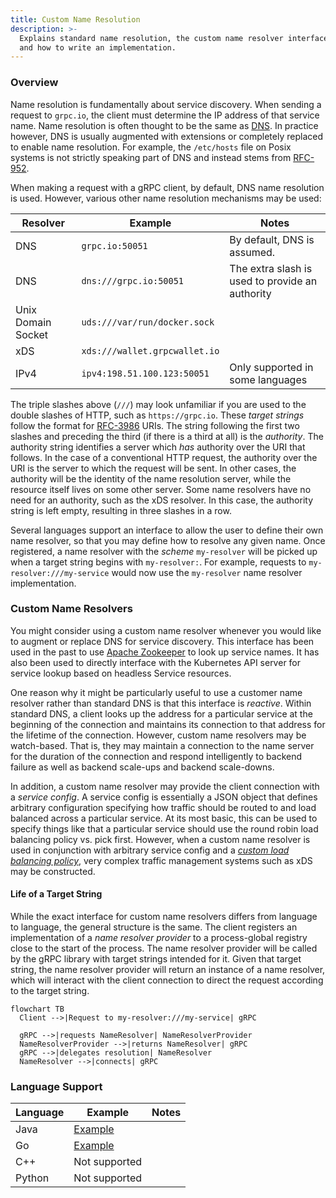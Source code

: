 ```yaml
---
title: Custom Name Resolution
description: >-
  Explains standard name resolution, the custom name resolver interface,
  and how to write an implementation.
---
```


### Overview

Name resolution is fundamentally about service discovery. When sending a request
to `grpc.io`, the client must determine the IP address of that service name.
Name resolution is often thought to be the same as
[DNS](https://www.ietf.org/rfc/rfc1035.txt). In practice however, DNS is usually
augmented with extensions or completely replaced to enable name resolution.  For
example, the `/etc/hosts` file on Posix systems is not strictly speaking part of
DNS and instead stems from
[RFC-952](https://datatracker.ietf.org/doc/html/rfc952).

When making a request with a gRPC client, by default, DNS name resolution is
used. However, various other name resolution mechanisms may be used:

|Resolver|Example|Notes|
|-|-|-|
|DNS|`grpc.io:50051`|By default, DNS is assumed.|
|DNS|`dns:///grpc.io:50051`|The extra slash is used to provide an authority|
|Unix Domain Socket|`uds:///var/run/docker.sock`|
|xDS|`xds:///wallet.grpcwallet.io`||
|IPv4|`ipv4:198.51.100.123:50051`|Only supported in some languages|

The triple slashes above (`///`) may look unfamiliar if you are used to the
double slashes of HTTP, such as `https://grpc.io`. These _target strings_ follow
the format for [RFC-3986](https://datatracker.ietf.org/doc/html/rfc3986) URIs.
The string following the first two slashes and preceding the third (if there is
a third at all) is the _authority_. The authority string identifies a server
which _has_ authority over the URI that follows. In the case of a conventional
HTTP request, the authority over the URI is the server to which the request will
be sent. In other cases, the authority will be the identity of the name
resolution server, while the resource itself lives on some other server. Some
name resolvers have no need for an authority, such as the xDS resolver. In this
case, the authority string is left empty, resulting in three slashes in a row.

Several languages support an interface to allow the user to define their own
name resolver, so that you may define how to resolve any given name. Once
registered, a name resolver with the _scheme_ `my-resolver` will be picked up
when a target string begins with `my-resolver:`. For example, requests to
`my-resolver:///my-service` would now use the `my-resolver` name resolver
implementation.

### Custom Name Resolvers

You might consider using a custom name resolver whenever you would like to
augment or replace DNS for service discovery. This interface has been used in
the past to use [Apache Zookeeper](https://zookeeper.apache.org/) to look up
service names.  It has also been used to directly interface with the Kubernetes
API server for service lookup based on headless Service resources.

One reason why it might be particularly useful to use a customer name resolver
rather than standard DNS is that this interface is _reactive_. Within standard
DNS, a client looks up the address for a particular service at the beginning of
the connection and maintains its connection to that address for the lifetime
of the connection. However, custom name resolvers may be watch-based. That is,
they may maintain a connection to the name server for the duration of the
connection and respond intelligently to backend failure as well as backend
scale-ups and backend scale-downs.

In addition, a custom name resolver may provide the client connection with a
_service config_. A service config is essentially a JSON object that defines
arbitrary configuration specifying how traffic should be routed to and load
balanced across a particular service. At its most basic, this can be used to
specify things like that a particular service should use the round robin load
balancing policy vs. pick first. However, when a custom name resolver is used in
conjunction with arbitrary service config and a [_custom load balancing
policy_](https://grpc.io/docs/guides/custom-load-balancing/), very complex
traffic management systems such as xDS may be constructed.

#### Life of a Target String

While the exact interface for custom name resolvers differs from language to
language, the general structure is the same. The client registers an
implementation of a _name resolver provider_ to a process-global registry close
to the start of the process. The name resolver provider will be called by the
gRPC library with target strings intended for it. Given that target string, the
name resolver provider will return an instance of a name resolver, which will
interact with the client connection to direct the request according to the
target string.

```mermaid
flowchart TB
  Client -->|Request to my-resolver:///my-service| gRPC

  gRPC -->|requests NameResolver| NameResolverProvider
  NameResolverProvider -->|returns NameResolver| gRPC
  gRPC -->|delegates resolution| NameResolver
  NameResolver -->|connects| gRPC
```

### Language Support

| Language | Example        | Notes                            |
|----------|----------------|----------------------------------|
| Java     |[Example](https://github.com/grpc/grpc-java/tree/master/examples/src/main/java/io/grpc/examples/nameresolve)||
| Go       |[Example](https://github.com/grpc/grpc-go/tree/master/examples/features/name_resolving)||
| C++      | Not supported||
| Python |Not supported||
